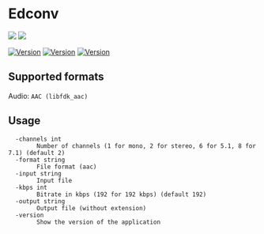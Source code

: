# Edconv

<img src="https://img.shields.io/badge/go-%2300ADD8.svg?style=for-the-badge&logo=go&logoColor=white"/> <img src="https://shields.io/badge/FFmpeg-%23171717.svg?logo=ffmpeg&style=for-the-badge&labelColor=171717&logoColor=5cb85c"/>

[![Version](https://img.shields.io/badge/Version-1.0.0-blue)]()
[![Version](https://img.shields.io/badge/GoLang-v1.24.0-blue)]()
[![Version](https://img.shields.io/badge/FFmpeg-v7.1.1-blue)]()

## Supported formats

Audio: `AAC (libfdk_aac)`

## Usage

```
  -channels int
    	Number of channels (1 for mono, 2 for stereo, 6 for 5.1, 8 for 7.1) (default 2)
  -format string
    	File format (aac)
  -input string
    	Input file
  -kbps int
    	Bitrate in kbps (192 for 192 kbps) (default 192)
  -output string
    	Output file (without extension)
  -version
    	Show the version of the application
```